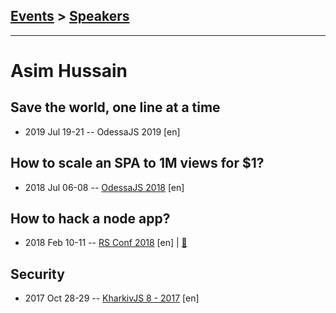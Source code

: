 ## [Events](../README.md) > [Speakers](../speakers.md)
---

# Asim Hussain

## Save the world, one line at a time
- 2019 Jul 19-21 -- OdessaJS 2019 [en]   
## How to scale an SPA to 1M views for $1?
- 2018 Jul 06-08 -- [OdessaJS 2018](https://youtu.be/z2WkmCeXdOo) [en]   
## How to hack a node app?
- 2018 Feb 10-11 -- [RS Conf 2018](https://youtu.be/_P5aiH1RLOI) [en] | [:notebook:](https://speakerdeck.com/jawache/how-to-hack-a-node-app-at-rollingscopes-2018-in-minsk-belarus)  
## Security
- 2017 Oct 28-29 -- [KharkivJS 8 - 2017](https://www.youtube.com/watch?v=A3MPD_zl_Ms) [en]   
